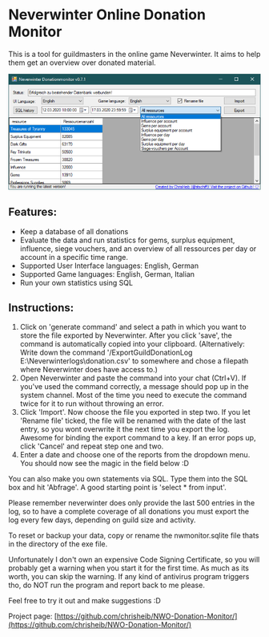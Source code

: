 # Neverwinter Online Donation Monitor

This is a tool for guildmasters in the online game Neverwinter. It aims to help them get an overview over donated material.

![Preview](https://raw.githubusercontent.com/chrisheib/NWO-Donation-Monitor/master/NW-Spendenmonitor/Grafik/preview.png)

## Features:
* Keep a database of all donations
* Evaluate the data and run statistics for gems, surplus equipment, influence, siege vouchers, and an overview of all ressources per day or account in a specific time range. 
* Supported User Interface languages: English, German
* Supported Game languages: English, German, Italian
* Run your own statistics using SQL

## Instructions:
1. Click on 'generate command' and select a path in which you want to store the file exported by Neverwinter. After you click 'save', the command is automatically copied into your clipboard. (Alternatively: Write down the command '/ExportGuildDonationLog E:\Neverwinterlogs\donation.csv' to somewhere and chose a filepath where Neverwinter does have access to.)
2. Open Neverwinter and paste the command into your chat (Ctrl+V).
If you've used the command correctly, a message should pop up in the system channel. Most of the time you need to execute the command twice for it to run without throwing an error.
3. Click 'Import'. Now choose the file you exported in step two. If you let 'Rename file' ticked, the file will be renamed with the date of the last entry, so you wont overwrite it the next time you export the log. Awesome for binding the export command to a key. If an error pops up, click 'Cancel' and repeat step one and two.
4. Enter a date and choose one of the reports from the dropdown menu. You should now see the magic in the field below :D

You can also make you own statements via SQL. Type them into the SQL box and hit 'Abfrage'. A good starting point is 'select * from input'.

Please remember neverwinter does only provide the last 500 entries in the log, so to have a complete coverage of all donations you must export the log every few days, depending on guild size and activity.

To reset or backup your data, copy or rename the nwmonitor.sqlite file thats in the directory of the exe file.

Unfortunately I don't own an expensive Code Signing Certificate, so you will probably get a warning when you start it for the first time. As much as its worth, you can skip the warning. If any kind of antivirus program triggers tho, do NOT run the program and report back to me please.

Feel free to try it out and make suggestions :D

Project page: [https://github.com/chrisheib/NWO-Donation-Monitor/](https://github.com/chrisheib/NWO-Donation-Monitor/)
